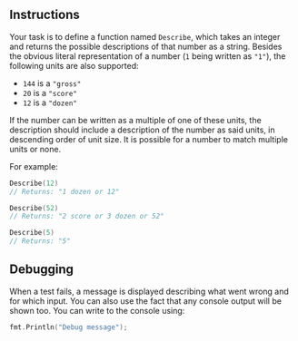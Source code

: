 ## Instructions

Your task is to define a function named `Describe`, which takes an integer and returns the possible descriptions of that number as a string. Besides the obvious literal representation of a number (`1` being written as `"1"`), the following units are also supported:

- `144` is a `"gross"`
- `20` is a `"score"`
- `12` is a `"dozen"`

If the number can be written as a multiple of one of these units, the description should include a description of the number as said units, in descending order of unit size. It is possible for a number to match multiple units or none.

For example:

```go
Describe(12)
// Returns: "1 dozen or 12"

Describe(52)
// Returns: "2 score or 3 dozen or 52"

Describe(5)
// Returns: "5"
```

## Debugging

When a test fails, a message is displayed describing what went wrong and for which input. You can also use the fact that any console output will be shown too. You can write to the console using:

```go
fmt.Println("Debug message");
```
